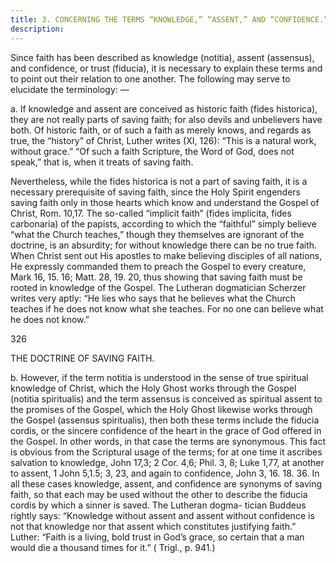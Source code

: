 ```yaml
---
title: 3. CONCERNING THE TERMS “KNOWLEDGE,” “ASSENT,” AND “CONFIDENCE.”
description: 
---
```


Since faith has been described as knowledge (notitia), assent (assensus), and confidence, or trust (fiducia), it is necessary to explain these terms and to point out their relation to one another. The following may serve to elucidate the terminology: — 

a. If knowledge and assent are conceived as historic faith (fides historica), they are not really parts of saving faith; for also devils and unbelievers have both. Of historic faith, or of such a faith as merely knows, and regards as true, the “history” of Christ, Luther writes (XI, 126): “This is a natural work, without grace.” “Of such a faith Scripture, the Word of God, does not speak,” that is, when it treats of saving faith. 

Nevertheless, while the fides historica is not a part of saving faith, it is a necessary prerequisite of saving faith, since the Holy Spirit engenders saving faith only in those hearts which know and understand the Gospel of Christ, Rom. 10,17. The so-called “implicit faith” (fides implicita, fides carbonaria) of the papists, according to which the “faithful” simply believe “what the Church teaches,” though they themselves are ignorant of the doctrine, is an absurdity; for without knowledge there can be no true faith. When Christ sent out His apostles to make believing disciples of all nations, He expressly commanded them to preach the Gospel to every creature, Mark 16, 15. 16; Matt. 28, 19. 20, thus showing that saving faith must be rooted in knowledge of the Gospel. The Lutheran dogmatician Scherzer writes very aptly: “He lies who says that he believes what the Church teaches if he does not know what she teaches. For no one can believe what he does not know.” 



326 


THE DOCTRINE OF SAVING FAITH. 


b. However, if the term notitia is understood in the sense of true spiritual knowledge of Christ, which the Holy Ghost works through the Gospel (notitia spiritualis) and the term assensus is conceived as spiritual assent to the promises of the Gospel, which the Holy Ghost likewise works through the Gospel (assensus spiritualis), then both these terms include the fiducia cordis, or the sincere confidence of the heart in the grace of God offered in the Gospel. In other words, in that case the terms are synonymous. This fact is obvious from the Scriptural usage of the terms; for at one time it ascribes salvation to knowledge, John 17,3; 2 Cor. 4,6; Phil. 3, 8; Luke 1,77, at another to assent, 1 John 5,1.5; 3, 23, and again to confidence, John 3, 16. 18. 36. In all these cases knowledge, assent, and confidence are synonyms of saving faith, so that each may be used without the other to describe the fiducia cordis by which a sinner is saved. The Lutheran dogma- tician Buddeus rightly says: “Knowledge without assent and assent without confidence is not that knowledge nor that assent which constitutes justifying faith.” Luther: “Faith is a living, bold trust in God’s grace, so certain that a man would die a thousand times for it.” ( Trigl., p. 941.) 
